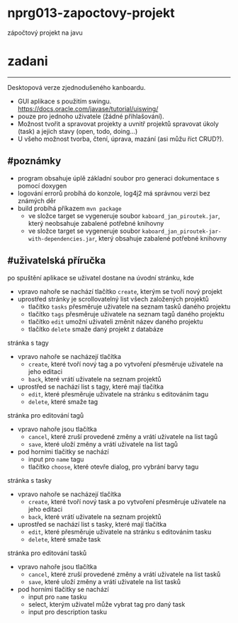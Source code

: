 # nprg013-zapoctovy-projekt

zápočtový projekt na javu

# zadani
---

Desktopová verze zjednodušeného kanboardu.

+ GUI aplikace s použitím swingu. https://docs.oracle.com/javase/tutorial/uiswing/
+ pouze pro jednoho uživatele (žádné přihlašování).
+ Možnost tvořit a spravovat projekty a uvnitř projektů spravovat úkoly (task) a jejich stavy (open, todo, doing...)
+ U všeho možnost tvorba, čtení, úprava, mazání (asi můžu říct CRUD?).

#poznámky
---
+ program obsahuje úplě základní soubor pro generaci dokumentace s pomocí doxygen
+ logování errorů probíhá do konzole, log4j2 má správnou verzi bez známých děr
+ build probíhá příkazem `mvn package`
    + ve složce target se vygeneruje soubor `kaboard_jan_piroutek.jar`, který neobsahuje zabalené potřebné knihovny
    + ve složce target se vygeneruje soubor `kaboard_jan_piroutek-jar-with-dependencies.jar`, který obsahuje zabalené potřebné knihovny

#uživatelská příručka
---

po spuštění aplikace se uživatel dostane na úvodní stránku, kde
+ vpravo nahoře se nachází tlačítko `create`, kterým se tvoří nový projekt
+ uprostřed stránky je scrollovatelný list všech založených projektů
  + tlačítko `tasks` přesměruje uživatele na seznam tasků daného projektu
  + tlačítko `tags` přesměruje uživatele na seznam tagů daného projektu
  + tlačítko `edit` umožní uživateli změnit název daného projektu
  + tlačítko `delete` smaže daný projekt z databáze
  
stránka s tagy
+ vpravo nahoře se nacházejí tlačítka
  + `create`, které tvoří nový tag a po vytvoření přesměruje uživatele na jeho editaci
  + `back`, které vrátí uživatele na seznam projektů
+ uprostřed se nachází list s tagy, které mají tlačítka
  + `edit`, které přesměruje uživatele na stránku s editováním tagu
  + `delete`, které smaže tag
  
stránka pro editování tagů
+ vpravo nahoře jsou tlačítka
  + `cancel`, které zruší provedené změny a vrátí uživatele na list tagů
  + `save`, které uloží změny a vrátí uživatele na list tagů
+ pod horními tlačitky se nachází
  + input pro `name` tagu
  + tlačítko `choose`, které otevře dialog, pro vybrání barvy tagu
    
stránka s tasky
+ vpravo nahoře se nacházejí tlačítka
  + `create`, které tvoří nový task a po vytvoření přesměruje uživatele na jeho editaci
  + `back`, které vrátí uživatele na seznam projektů
+ uprostřed se nachází list s tasky, které mají tlačítka
  + `edit`, které přesměruje uživatele na stránku s editováním tasku
  + `delete`, které smaže task

stránka pro editování tasků
+ vpravo nahoře jsou tlačítka
  + `cancel`, které zruší provedené změny a vrátí uživatele na list tasků
  + `save`, které uloží změny a vrátí uživatele na list tasků
+ pod horními tlačitky se nachází
  + input pro `name` tasku
  + select, kterým uživatel může vybrat tag pro daný task
  + input pro description tasku